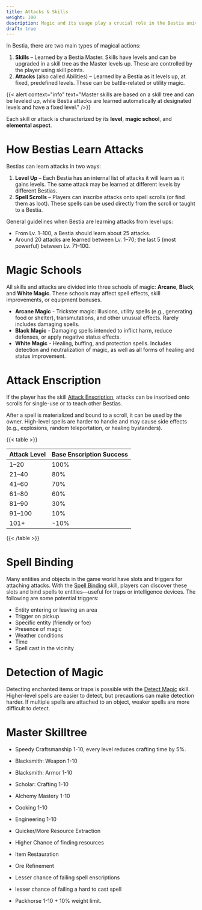 ```yaml
---
title: Attacks & Skills
weight: 100
description: Magic and its usage play a crucial role in the Bestia universe. Players are deeply involved in spell creation and research.
draft: true
---
```


In Bestia, there are two main types of magical actions:

1. **Skills** – Learned by a Bestia Master. Skills have levels and can be upgraded in a skill tree as the Master levels up. These are controlled by the player using skill points.
2. **Attacks** (also called Abilities) – Learned by a Bestia as it levels up, at fixed, predefined levels. These can be battle-related or utility magic.

{{< alert context="info" text="Master skills are based on a skill tree and can be leveled up, while Bestia attacks are learned automatically at designated levels and have a fixed level." />}}

Each skill or attack is characterized by its **level**, **magic school**, and **elemental aspect**.

# How Bestias Learn Attacks

Bestias can learn attacks in two ways:

1. **Level Up** – Each Bestia has an internal list of attacks it will learn as it gains levels. The same attack may be learned at different levels by different Bestias.
2. **Spell Scrolls** – Players can inscribe attacks onto spell scrolls (or find them as loot). These spells can be used directly from the scroll or taught to a Bestia.

General guidelines when Bestia are learning attacks from level ups:

* From Lv. 1–100, a Bestia should learn about 25 attacks.
* Around 20 attacks are learned between Lv. 1–70; the last 5 (most powerful) between Lv. 71–100.

# Magic Schools

All skills and attacks are divided into three schools of magic: **Arcane**, **Black**, and **White Magic**. These schools may affect spell effects, skill improvements, or equipment bonuses.

* **Arcane Magic** - Trickster magic: illusions, utility spells (e.g., generating food or shelter), transmutations, and other unusual effects. Rarely includes damaging spells.
* **Black Magic** - Damaging spells intended to inflict harm, reduce defenses, or apply negative status effects.
* **White Magic** - Healing, buffing, and protection spells. Includes detection and neutralization of magic, as well as all forms of healing and status improvement.

# Attack Enscription

If the player has the skill [Attack Enscription](/docs/mechanics/skills/#attack-enscription), attacks can be inscribed onto scrolls for single-use or to teach other Bestias.

After a spell is materialized and bound to a scroll, it can be used by the owner. High-level spells are harder to handle and may cause side effects (e.g., explosions, random teleportation, or healing bystanders).

{{< table >}}

| Attack Level | Base Enscription Success |
| ------------ | ------------------------ |
| 1–20         | 100%                     |
| 21–40        | 80%                      |
| 41–60        | 70%                      |
| 61–80        | 60%                      |
| 81–90        | 30%                      |
| 91–100       | 10%                      |
| 101+         | -10%                     |

{{< /table >}}

# Spell Binding

Many entities and objects in the game world have slots and triggers for attaching attacks. With the [Spell Binding](/docs/mechanics/skills/#spell-binding) skill, players can discover these slots and bind spells to entities—useful for traps or intelligence devices. The following are some potential triggers:

* Entity entering or leaving an area
* Trigger on pickup
* Specific entity (friendly or foe)
* Presence of magic
* Weather conditions
* Time
* Spell cast in the vicinity

# Detection of Magic

Detecting enchanted items or traps is possible with the [Detect Magic](/docs/mechanics/skills/#detect-magic) skill. Higher-level spells are easier to detect, but precautions can make detection harder. If multiple spells are attached to an object, weaker spells are more difficult to detect.

# Master Skilltree

- Speedy Craftsmanship 1-10, every level reduces crafting time by 5%.
- Blacksmith: Weapon 1-10
- Blacksmith: Armor 1-10
- Scholar: Crafting 1-10
- Alchemy Mastery 1-10
- Cooking 1-10
- Engineering 1-10
- Quicker/More Resource Extraction
- Higher Chance of finding resources
- Item Restauration
- Ore Refinement

- Lesser chance of failing spell enscriptions
- lesser chance of failing a hard to cast spell
- Packhorse 1-10 + 10% weight limit.
